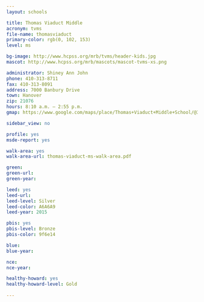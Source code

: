 ```yaml
---
layout: schools

title: Thomas Viaduct Middle
acronym: tvms
file-name: thomasviaduct
primary-color: rgb(0, 102, 153)
level: ms

bg-image: http://www.hcpss.org/mrb/tvms/header-kids.jpg
mascot: http://www.hcpss.org/mrb/mascots/mascot-tvms-xs.png

administrator: Shiney Ann John
phone: 410-313-8711
fax: 410-313-8091
address: 7000 Banbury Drive
town: Hanover
zip: 21076
hours: 8:10 a.m. – 2:55 p.m.
gmap: https://www.google.com/maps/place/Thomas+Viaduct+Middle+School/@39.1860358,-76.7350143,17z/data=!4m7!1m4!3m3!1s0x89b7e1873ee551d5:0xbc0d2e9d2b12d5e4!2sThomas+Viaduct+Middle+School!3b1!3m1!1s0x89b7e1873ee551d5:0xbc0d2e9d2b12d5e4

sidebar_view: no

profile: yes
msde-report: yes

walk-area: yes
walk-area-url: thomas-viaduct-ms-walk-area.pdf

green:
green-url:
green-year:

leed: yes
leed-url:
leed-level: Silver
leed-color: A6A6A9
leed-year: 2015

pbis: yes
pbis-level: Bronze
pbis-color: 9f6e14

blue: 
blue-year:

nce:
nce-year:

healthy-howard: yes
healthy-howard-level: Gold
 
---
```

